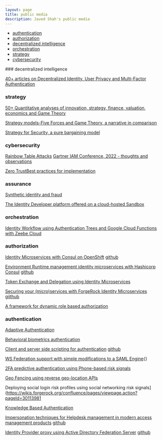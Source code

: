 ```yaml
---
layout: page
title: public media
description: Javed Shah's public media
---
```

<div class="navbar">
    <div class="navbar-inner">
        <ul class="nav">
            <li><a href="#authentication">authentication</a></li>
            <li><a href="#authorization">authorization</a></li>
            <li><a href="#decentralized">decentralized intelligence</a></li>
            <li><a href="#orchestration">orchestration</a></li>
            <li><a href="#strategy">strategy</a></li>
            <li><a href="#cybersecurity">cybersecurity</a></li>
        </ul>
    </div>
</div>
### <a name="decentralized"></a>decentralized intelligence

[40+ articles on Decentralized Identity, User Privacy and Multi-Factor Authentication](https://www.1kosmos.com/authors/javed-shah)

### <a name="strategy"></a>strategy
[50+ Quantitative analyses of innovation, strategy, finance, valuation, economics and Game Theory](https://theberkeleymba.org)

[Strategy models-Five Forces and Game Theory, a narrative in comparison](https://theberkeleymba.org/strategy-models-five-forces-and-game-thoery-a-narrative-in-comparison)

[Strategy for Security, a pure bargaining model](https://theberkeleymba.org/2013/05/25/strategy-for-security-a-pure-bargaining-model)

### <a name="cybersecurity"></a>cybersecurity
[Rainbow Table Attacks](https://www.linkedin.com/pulse/rainbow-table-attacks-javed-shah)
[Gartner IAM Conference, 2022 - thoughts and observations](https://www.linkedin.com/pulse/gartner-iam-thoughts-observations-javed-shah)

[Zero TrustBest practices for implementation](https://www.linkedin.com/pulse/zero-trust-best-practices-implementation-javed-shah-mba-pmp)

### <a name="assurance"></a>assurance
[Synthetic identity and fraud](https://www.linkedin.com/pulse/synthetic-identity-fraud-javed-shah)

[The Identity Developer platform offered on a cloud-hosted Sandbox](https://www.1kosmos.com/authentication/1kosmos-developer-experience/)

### <a name="orchestration"></a>orchestration
[Identity Workflow using Authentication Trees and Google Cloud Functions with Zeebe Cloud](https://community.forgerock.com/t/identity-workflow-with-am-using-zeebe-and-cloud-functions/354)

### <a name="authorization"></a>authorization
[Identity Microservices with Consul on OpenShift](https://community.forgerock.com/t/forgerock-identity-microservices-with-consul-on-openshift)
[github](https://github.com/javedmshah/token-exchange-microservice)

[Environment Runtime management identity microservices with Hashicorp Consul](https://community.forgerock.com/runtime-configuration-for-identity-microservices-using-consul)
[github](https://github.com/javedmshah/env-vars-consul-microservices)

[Token Exchange and Delegation using Identity Microservices](https://community.forgerock.com/t/token-exchange-and-delegation-using-identity-microservices)

[Securing your (micro)services with ForgeRock Identity Microservices](https://community.forgerock.com/t/securing-your-micro-services-with-forgerock-identity-microservices)
[giithub](https://github.com/javedmshah/oauth-token-microservices)

[A framework for dynamic role based authorization](https://forgerock.org/2016/05/framework-dynamic-roles-assignments-openidm)

### <a name="authentication"></a>authentication
[Adaptive Authentication](https://www.linkedin.com/pulse/adaptive-authentication-javed-shah)

[Behavioral biometrics authentication](https://www.linkedin.com/pulse/behavioral-biometrics-authentication-javed-shah-mba-pmp)

[Client and server side scripting for authentication](https://wikis.forgerock.org/confluence/display/openam/Scripting+in+OpenAM+13)
[github](https://github.com/javedmshah/PolicyEvalScriptedAuthn)

[WS Federation support with simple modifications to a SAML Engine](https://wikis.forgerock.org/confluence/display/openam/WS-Federation+Custom+SP+Attribute+Mapper){}

[2FA predictive authentication using Phone-based risk signals](https://wikis.forgerock.org/confluence/display/openam/2FA+using+TeleSign+PhoneID+Score+API)

[Geo Fencing using reverse geo-location APIs](https://wikis.forgerock.org/confluence/display/openam/Geo+Fencing+ReverseGeocode+API)

Deploying social login risk profiles using social networking risk signals](https://wikis.forgerock.org/confluence/pages/viewpage.action?pageId=30113981

[Knowledge Based Authentication](https://wikis.forgerock.org/confluence/display/openam/Implementing+Knowledge+Based+Authentication)

[Impersonation techniques for Helpdesk management in modern access management products](https://forgerock.org/2016/02/impersonation-authentication-module-for-openam)
[github](https://github.com/javedmshah/impersonation-policy)

[Identity Provider proxy using Active Directory Federation Server](https://wikis.forgerock.org/confluence/display/openam/IDP+Proxy+with+ADFS)
[github](https://github.com/javedmshah/ADFS2SPAdapter)

